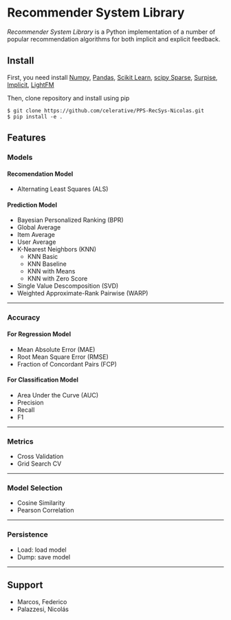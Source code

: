 # Recommender System Library
_Recommender System Library_ is a Python implementation of a number of popular recommendation algorithms for both implicit and explicit feedback.  

## Install
First, you need install [Numpy](https://www.numpy.org/), [Pandas](https://pandas.pydata.org/), [Scikit Learn](https://scikit-learn.org/stable/), [scipy Sparse](https://pypi.org/project/sparse/0.1.1/), [Surpise](http://surpriselib.com/), [Implicit](https://github.com/benfred/implicit), [LightFM](https://github.com/lyst/lightfm)

Then, clone repository and install using pip
```
$ git clone https://github.com/celerative/PPS-RecSys-Nicolas.git
$ pip install -e .
```

## Features

### Models
#### Recomendation Model
* Alternating Least Squares (ALS)
#### Prediction Model
* Bayesian Personalized Ranking (BPR)  
* Global Average  
* Item Average  
* User Average  
* K-Nearest Neighbors (KNN)  
    - KNN Basic
    - KNN Baseline
    - KNN with Means
    - KNN with Zero Score
* Single Value Descomposition (SVD)  
* Weighted Approximate-Rank Pairwise (WARP)
----
### Accuracy
#### For Regression Model
* Mean Absolute Error (MAE)  
* Root Mean Square Error (RMSE)  
* Fraction of Concordant Pairs (FCP)  
#### For Classification Model
* Area Under the Curve (AUC)  
* Precision  
* Recall  
* F1  
----
### Metrics
* Cross Validation  
* Grid Search CV  
----
### Model Selection
* Cosine Similarity  
* Pearson Correlation  
----
### Persistence
* Load: load model  
* Dump: save model  
----
## Support
- Marcos, Federico
- Palazzesi, Nicolás